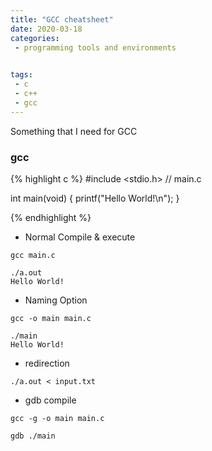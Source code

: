 ```yaml
---
title: "GCC cheatsheet"
date: 2020-03-18
categories:
 - programming tools and environments
 

tags:
 - c
 - c++
 - gcc
---
```


Something that I need for GCC

### gcc

{% highlight c %}
#include <stdio.h>
// main.c

int main(void)
{
	printf("Hello World!\n");
}

{% endhighlight %}

- Normal Compile & execute 
```
gcc main.c 
```
```
./a.out
Hello World!
```

- Naming Option
```
gcc -o main main.c
```
```
./main
Hello World!
```

- redirection
```
./a.out < input.txt
```

- gdb compile
```
gcc -g -o main main.c
```
```
gdb ./main
```

